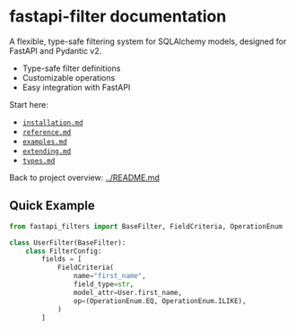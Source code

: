 # fastapi-filter documentation

A flexible, type-safe filtering system for SQLAlchemy models, designed for FastAPI and Pydantic v2.

- Type-safe filter definitions
- Customizable operations
- Easy integration with FastAPI

Start here:

- [`installation.md`](installation.md)
- [`reference.md`](reference.md)
- [`examples.md`](examples.md)
- [`extending.md`](extending.md)
- [`types.md`](types.md)

Back to project overview: [../README.md](../README.md)

## Quick Example

```python
from fastapi_filters import BaseFilter, FieldCriteria, OperationEnum

class UserFilter(BaseFilter):
    class FilterConfig:
        fields = [
            FieldCriteria(
                name="first_name",
                field_type=str,
                model_attr=User.first_name,
                op=(OperationEnum.EQ, OperationEnum.ILIKE),
            )
        ]
```
